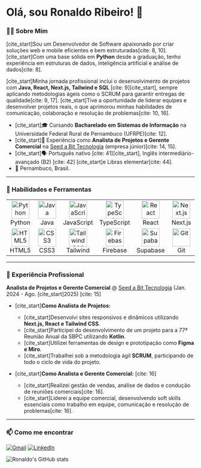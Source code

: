 # Olá, sou Ronaldo Ribeiro! 👋

### 👨‍💻 Sobre Mim

[cite_start]Sou um Desenvolvedor de Software apaixonado por criar soluções web e mobile eficientes e bem estruturadas[cite: 8, 10]. [cite_start]Com uma base sólida em **Python** desde a graduação, tenho experiência em estruturas de dados, inteligência artificial e análise de dados[cite: 8].

[cite_start]Minha jornada profissional inclui o desenvolvimento de projetos com **Java, React, Next.js, Tailwind e SQL** [cite: 9][cite_start], sempre aplicando metodologias ágeis como o SCRUM para garantir entregas de qualidade[cite: 9, 17]. [cite_start]Tive a oportunidade de liderar equipes e desenvolver projetos reais, o que aprimorou minhas habilidades de comunicação, colaboração e resolução de problemas[cite: 10, 16].

- [cite_start]🎓 Cursando **Bacharelado em Sistemas de Informação** na Universidade Federal Rural de Pernambuco (UFRPE)[cite: 12].
- [cite_start]💼 Experiência como **Analista de Projetos e Gerente Comercial** na [Seed a Bit Tecnologia](https://seedabit.com.br/) (empresa júnior)[cite: 14, 15].
- [cite_start]🗣️ Português nativo [cite: 41][cite_start], Inglês intermediário-avançado (B2) [cite: 42] [cite_start]e Libras elementar[cite: 44].
- 📍 Pernambuco, Brasil.

---

### 🚀 Habilidades e Ferramentas

<table>
  <tr>
    <td align="center" width="96">
      <img src="https://skillicons.dev/icons?i=python" width="48" height="48" alt="Python" />
      <br>Python
    </td>
    <td align="center" width="96">
      <img src="https://skillicons.dev/icons?i=java" width="48" height="48" alt="Java" />
      <br>Java
    </td>
    <td align="center" width="96">
      <img src="https://skillicons.dev/icons?i=js" width="48" height="48" alt="JavaScript" />
      <br>JavaScript
    </td>
    <td align="center" width="96">
      <img src="https://skillicons.dev/icons?i=ts" width="48" height="48" alt="TypeScript" />
      <br>TypeScript
    </td>
    <td align="center" width="96">
      <img src="https://skillicons.dev/icons?i=react" width="48" height="48" alt="React" />
      <br>React
    </td>
    <td align="center" width="96">
      <img src="https://skillicons.dev/icons?i=nextjs" width="48" height="48" alt="Next.js" />
      <br>Next.js
    </td>
  </tr>
  <tr>
    <td align="center" width="96">
      <img src="https://skillicons.dev/icons?i=html" width="48" height="48" alt="HTML5" />
      <br>HTML5
    </td>
    <td align="center" width="96">
      <img src="https://skillicons.dev/icons?i=css" width="48" height="48" alt="CSS3" />
      <br>CSS3
    </td>
    <td align="center" width="96">
      <img src="https://skillicons.dev/icons?i=tailwind" width="48" height="48" alt="Tailwind CSS" />
      <br>Tailwind
    </td>
    <td align="center" width="96">
      <img src="https://skillicons.dev/icons?i=firebase" width="48" height="48" alt="Firebase" />
      <br>Firebase
    </td>
     <td align="center" width="96">
      <img src="https://skillicons.dev/icons?i=supabase" width="48" height="48" alt="Supabase" />
      <br>Supabase
    </td>
    <td align="center" width="96">
      <img src="https://skillicons.dev/icons?i=git" width="48" height="48" alt="Git" />
      <br>Git
    </td>
  </tr>
</table>

---

### 💼 Experiência Profissional

**Analista de Projetos e Gerente Comercial** @ [Seed a Bit Tecnologia](https://seedabit.com.br/) (Jan. 2024 - Ago. [cite_start]2025) [cite: 15]

- [cite_start]**Como Analista de Projetos:** 
  - [cite_start]Desenvolvi sites responsivos e dinâmicos utilizando **Next.js, React e Tailwind CSS**.
  - [cite_start]Participei do desenvolvimento de um projeto para a 77ª Reunião Anual da SBPC utilizando **Kotlin**.
  - [cite_start]Utilizei ferramentas de design e prototipação como **Figma e Miro**.
  - [cite_start]Trabalhei sob a metodologia ágil **SCRUM**, participando de todo o ciclo de vida do projeto.

- [cite_start]**Como Analista e Gerente Comercial:** [cite: 16]
  - [cite_start]Realizei gestão de vendas, análise de dados e condução de reuniões comerciais[cite: 16].
  - [cite_start]Liderei a equipe comercial, desenvolvendo soft skills essenciais como trabalho em equipe, comunicação e resolução de problemas[cite: 16].

---

### 📫 Como me encontrar

<a href="mailto:filhoronaldo.ribeiro@gmail.com"><img src="https://img.shields.io/badge/Gmail-D14836?style=for-the-badge&logo=gmail&logoColor=white" alt="Gmail"/></a>
<a href="https://www.linkedin.com/in/ronaldo-ribeirof/"><img src="https://img.shields.io/badge/LinkedIn-0077B5?style=for-the-badge&logo=linkedin&logoColor=white" alt="LinkedIn"/></a>

![Ronaldo's GitHub stats](https://github-readme-stats.vercel.app/api?username=ronaldo-ribeirof&show_icons=true&theme=dracula&include_all_commits=true&count_private=true)
